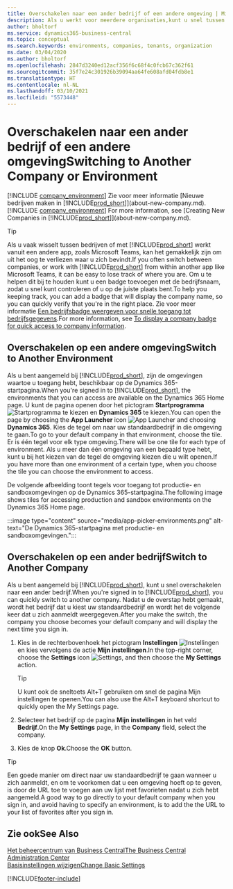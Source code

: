 ```yaml
---
title: Overschakelen naar een ander bedrijf of een andere omgeving | Microsoft Docs
description: Als u werkt voor meerdere organisaties,kunt u snel tussen de omgevingen en bedrijven schakelen.
author: bholtorf
ms.service: dynamics365-business-central
ms.topic: conceptual
ms.search.keywords: environments, companies, tenants, organization
ms.date: 03/04/2020
ms.author: bholtorf
ms.openlocfilehash: 2847d3240ed12acf356f6c68f4c0fcb67c362f61
ms.sourcegitcommit: 35f7e24c301926b39094aa64fe608afd04fdb8e1
ms.translationtype: HT
ms.contentlocale: nl-NL
ms.lasthandoff: 03/10/2021
ms.locfileid: "5573448"
---
```

# <a name="switching-to-another-company-or-environment"></a><span data-ttu-id="e9807-103">Overschakelen naar een ander bedrijf of een andere omgeving</span><span class="sxs-lookup"><span data-stu-id="e9807-103">Switching to Another Company or Environment</span></span>

<span data-ttu-id="e9807-104">[!INCLUDE [company_environment](includes/company_environment.md)] Zie voor meer informatie [Nieuwe bedrijven maken in [!INCLUDE[prod_short](includes/prod_short.md)]](about-new-company.md).</span><span class="sxs-lookup"><span data-stu-id="e9807-104">[!INCLUDE [company_environment](includes/company_environment.md)] For more information, see [Creating New Companies in [!INCLUDE[prod_short](includes/prod_short.md)]](about-new-company.md).</span></span>  

> [!TIP]
> <span data-ttu-id="e9807-105">Als u vaak wisselt tussen bedrijven of met [!INCLUDE[prod_short](includes/prod_short.md)] werkt vanuit een andere app, zoals Microsoft Teams, kan het gemakkelijk zijn om uit het oog te verliezen waar u zich bevindt.</span><span class="sxs-lookup"><span data-stu-id="e9807-105">If you often switch between companies, or work with [!INCLUDE[prod_short](includes/prod_short.md)] from within another app like Microsoft Teams, it can be easy to lose track of where you are.</span></span> <span data-ttu-id="e9807-106">Om u te helpen dit bij te houden kunt u een badge toevoegen met de bedrijfsnaam, zodat u snel kunt controleren of u op de juiste plaats bent.</span><span class="sxs-lookup"><span data-stu-id="e9807-106">To help you keeping track, you can add a badge that will display the company name, so you can quickly verify that you're in the right place.</span></span> <span data-ttu-id="e9807-107">Zie voor meer informatie [Een bedrijfsbadge weergeven voor snelle toegang tot bedrijfsgegevens](ui-change-basic-settings.md#badge).</span><span class="sxs-lookup"><span data-stu-id="e9807-107">For more information, see [To display a company badge for quick access to company information](ui-change-basic-settings.md#badge).</span></span>

## <a name="switch-to-another-environment"></a><span data-ttu-id="e9807-108">Overschakelen op een andere omgeving</span><span class="sxs-lookup"><span data-stu-id="e9807-108">Switch to Another Environment</span></span>

<span data-ttu-id="e9807-109">Als u bent aangemeld bij [!INCLUDE[prod_short](includes/prod_short.md)], zijn de omgevingen waartoe u toegang hebt, beschikbaar op de Dynamics 365-startpagina.</span><span class="sxs-lookup"><span data-stu-id="e9807-109">When you're signed in to [!INCLUDE[prod_short](includes/prod_short.md)], the environments that you can access are available on the Dynamics 365 Home page.</span></span> <span data-ttu-id="e9807-110">U kunt de pagina openen door het pictogram **Startprogramma** ![Startprogramma](media/app-launcher-icon.png "Het startprogramma biedt toegang tot meer functies") te kiezen en **Dynamics 365** te kiezen.</span><span class="sxs-lookup"><span data-stu-id="e9807-110">You can open the page by choosing the **App Launcher** icon ![App Launcher](media/app-launcher-icon.png "The App Launcher provides access to more features") and choosing **Dynamics 365**.</span></span> <span data-ttu-id="e9807-111">Kies de tegel om naar uw standaardbedrijf in die omgeving te gaan.</span><span class="sxs-lookup"><span data-stu-id="e9807-111">To go to your default company in that environment, choose the tile.</span></span> <span data-ttu-id="e9807-112">Er is één tegel voor elk type omgeving.</span><span class="sxs-lookup"><span data-stu-id="e9807-112">There will be one tile for each type of environment.</span></span> <span data-ttu-id="e9807-113">Als u meer dan één omgeving van een bepaald type hebt, kunt u bij het kiezen van de tegel de omgeving kiezen die u wilt openen.</span><span class="sxs-lookup"><span data-stu-id="e9807-113">If you have more than one environment of a certain type, when you choose the tile you can choose the environment to access.</span></span>

<span data-ttu-id="e9807-114">De volgende afbeelding toont tegels voor toegang tot productie- en sandboxomgevingen op de Dynamics 365-startpagina.</span><span class="sxs-lookup"><span data-stu-id="e9807-114">The following image shows tiles for accessing production and sandbox environments on the Dynamics 365 Home page.</span></span>

:::image type="content" source="media/app-picker-environments.png" alt-text="De Dynamics 365-startpagina met productie- en sandboxomgevingen.":::

## <a name="switch-to-another-company"></a><span data-ttu-id="e9807-116">Overschakelen op een ander bedrijf</span><span class="sxs-lookup"><span data-stu-id="e9807-116">Switch to Another Company</span></span>

<span data-ttu-id="e9807-117">Als u bent aangemeld bij [!INCLUDE[prod_short](includes/prod_short.md)], kunt u snel overschakelen naar een ander bedrijf.</span><span class="sxs-lookup"><span data-stu-id="e9807-117">When you're signed in to [!INCLUDE[prod_short](includes/prod_short.md)], you can quickly switch to another company.</span></span> <span data-ttu-id="e9807-118">Nadat u de overstap hebt gemaakt, wordt het bedrijf dat u kiest uw standaardbedrijf en wordt het de volgende keer dat u zich aanmeldt weergegeven.</span><span class="sxs-lookup"><span data-stu-id="e9807-118">After you make the switch, the company you choose becomes your default company and will display the next time you sign in.</span></span>

1. <span data-ttu-id="e9807-119">Kies in de rechterbovenhoek het pictogram **Instellingen** ![Instellingen](media/ui-experience/settings_icon_small.png "Pictogram Instellingen voor rolcentrum") en kies vervolgens de actie **Mijn instellingen**.</span><span class="sxs-lookup"><span data-stu-id="e9807-119">In the top-right corner, choose the **Settings** icon ![Settings](media/ui-experience/settings_icon_small.png "Settings icon for role center"), and then choose the **My Settings** action.</span></span>

    > [!TIP]
    > <span data-ttu-id="e9807-120">U kunt ook de sneltoets Alt+T gebruiken om snel de pagina Mijn instellingen te openen.</span><span class="sxs-lookup"><span data-stu-id="e9807-120">You can also use the Alt+T keyboard shortcut to quickly open the My Settings page.</span></span>

2. <span data-ttu-id="e9807-121">Selecteer het bedrijf op de pagina **Mijn instellingen** in het veld **Bedrijf**.</span><span class="sxs-lookup"><span data-stu-id="e9807-121">On the **My Settings** page, in the **Company** field, select the company.</span></span>  
3. <span data-ttu-id="e9807-122">Kies de knop **Ok**.</span><span class="sxs-lookup"><span data-stu-id="e9807-122">Choose the **OK** button.</span></span>

> [!TIP]
> <span data-ttu-id="e9807-123">Een goede manier om direct naar uw standaardbedrijf te gaan wanneer u zich aanmeldt, en om te voorkomen dat u een omgeving hoeft op te geven, is door de URL toe te voegen aan uw lijst met favorieten nadat u zich hebt aangemeld.</span><span class="sxs-lookup"><span data-stu-id="e9807-123">A good way to go directly to your default company when you sign in, and avoid having to specify an environment, is to add the the URL to your list of favorites after you sign in.</span></span>

## <a name="see-also"></a><span data-ttu-id="e9807-124">Zie ook</span><span class="sxs-lookup"><span data-stu-id="e9807-124">See Also</span></span>

[<span data-ttu-id="e9807-125">Het beheercentrum van Business Central</span><span class="sxs-lookup"><span data-stu-id="e9807-125">The Business Central Administration Center</span></span>](/dynamics365/business-central/dev-itpro/administration/tenant-admin-center)  
[<span data-ttu-id="e9807-126">Basisinstellingen wijzigen</span><span class="sxs-lookup"><span data-stu-id="e9807-126">Change Basic Settings</span></span>](ui-change-basic-settings.md)  


[!INCLUDE[footer-include](includes/footer-banner.md)]